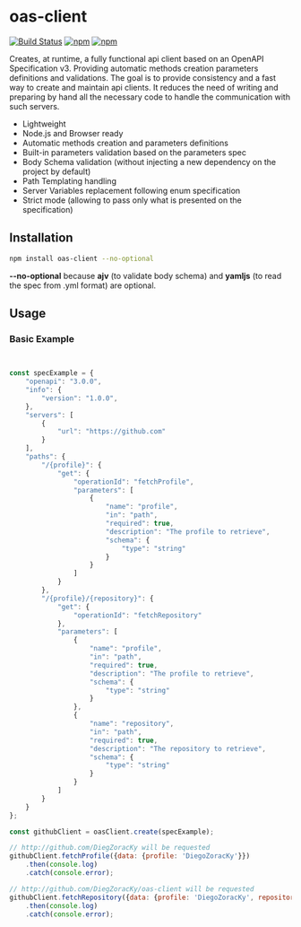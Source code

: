 # oas-client

[![Build Status](https://api.travis-ci.org/DiegoZoracKy/oas-client.svg)](https://travis-ci.org/DiegoZoracKy/oas-client) [![npm](https://img.shields.io/npm/v/oas-client.svg)]() [![npm](https://img.shields.io/npm/l/oas-client.svg)]()


Creates, at runtime, a fully functional api client based on an OpenAPI Specification v3. Providing automatic methods creation parameters definitions and validations. The goal is to provide consistency and a fast way to create and maintain api clients. It reduces the need of writing and preparing by hand all the necessary code to handle the communication with such servers.

 * Lightweight
 * Node.js and Browser ready
 * Automatic methods creation and parameters definitions
 * Built-in parameters validation based on the parameters spec
 * Body Schema validation (without injecting a new dependency on the project by default)
 * Path Templating handling
 * Server Variables replacement following enum specification
 * Strict mode (allowing to pass only what is presented on the specification)

## Installation

```bash
npm install oas-client --no-optional
```

**--no-optional** because **ajv** (to validate body schema) and **yamljs** (to read the spec from .yml format) are optional.

## Usage 

### Basic Example

```javascript


const specExample = {
    "openapi": "3.0.0",
    "info": {
        "version": "1.0.0",
    },
    "servers": [
        {
            "url": "https://github.com"
        }
    ],
    "paths": {
        "/{profile}": {
            "get": {
				"operationId": "fetchProfile",
				"parameters": [
                    {
                        "name": "profile",
                        "in": "path",
                        "required": true,
                        "description": "The profile to retrieve",
                        "schema": {
                            "type": "string"
                        }
                    }
                ]
			}
		},
		"/{profile}/{repository}": {
            "get": {
                "operationId": "fetchRepository"
			},
			"parameters": [
				{
					"name": "profile",
					"in": "path",
					"required": true,
					"description": "The profile to retrieve",
					"schema": {
						"type": "string"
					}
				},
				{
					"name": "repository",
					"in": "path",
					"required": true,
					"description": "The repository to retrieve",
					"schema": {
						"type": "string"
					}
				}
			]
        }
    }
};

const githubClient = oasClient.create(specExample);

// http://github.com/DiegZoracKy will be requested
githubClient.fetchProfile({data: {profile: 'DiegoZoracKy'}})
	.then(console.log)
	.catch(console.error);

// http://github.com/DiegZoracKy/oas-client will be requested
githubClient.fetchRepository({data: {profile: 'DiegoZoracKy', repository: 'oas-client'}})
	.then(console.log)
	.catch(console.error);
```